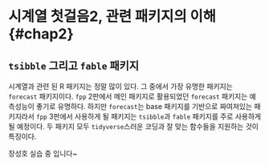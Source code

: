 # 시계열 첫걸음2, 관련 패키지의 이해 {#chap2}

## `tsibble` 그리고 `fable` 패키지

시계열과 관련 된 R 패키지는 정말 많이 있다. 그 중에서 가장 유명한 패키지는 `forecast` 패키지이다. `fpp` 2판에서 메인 패키지로 활용되었던 `forecast` 패키지는 예측성능이 좋기로 유명하다. 하지만 `forecast`는 base 패키지를 기반으로 짜여져있는 패키지라서 `fpp` 3판에서 사용하게 될 패키지는 `tsibble`과 `fable` 패키지를 주로 사용하게 될 예정이다. 두 패키지 모두 `tidyverse`스러운 코딩과 잘 맞는 함수들을 지원하는 것이 특징이다.

장성호 실습 중 입니다~
